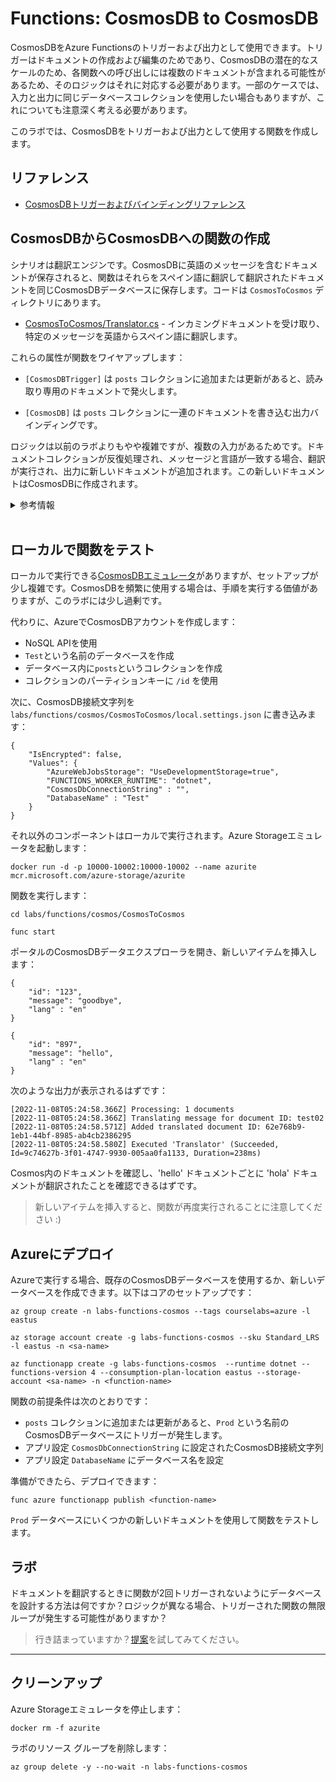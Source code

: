 # Functions: CosmosDB to CosmosDB

CosmosDBをAzure Functionsのトリガーおよび出力として使用できます。トリガーはドキュメントの作成および編集のためであり、CosmosDBの潜在的なスケールのため、各関数への呼び出しには複数のドキュメントが含まれる可能性があるため、そのロジックはそれに対応する必要があります。一部のケースでは、入力と出力に同じデータベースコレクションを使用したい場合もありますが、これについても注意深く考える必要があります。

このラボでは、CosmosDBをトリガーおよび出力として使用する関数を作成します。

## リファレンス

- [CosmosDBトリガーおよびバインディングリファレンス](https://learn.microsoft.com/en-us/azure/azure-functions/functions-bindings-cosmosdb-v2?tabs=in-process%2Cfunctionsv2&pivots=programming-language-csharp)

## CosmosDBからCosmosDBへの関数の作成

シナリオは翻訳エンジンです。CosmosDBに英語のメッセージを含むドキュメントが保存されると、関数はそれらをスペイン語に翻訳して翻訳されたドキュメントを同じCosmosDBデータベースに保存します。コードは `CosmosToCosmos` ディレクトリにあります。

- [CosmosToCosmos/Translator.cs](/labs/functions/cosmos/CosmosToCosmos/Translator.cs) - インカミングドキュメントを受け取り、特定のメッセージを英語からスペイン語に翻訳します。

これらの属性が関数をワイヤアップします：

- `[CosmosDBTrigger]` は `posts` コレクションに追加または更新があると、読み取り専用のドキュメントで発火します。

- `[CosmosDB]` は `posts` コレクションに一連のドキュメントを書き込む出力バインディングです。

ロジックは以前のラボよりもやや複雑ですが、複数の入力があるためです。ドキュメントコレクションが反復処理され、メッセージと言語が一致する場合、翻訳が実行され、出力に新しいドキュメントが追加されます。この新しいドキュメントはCosmosDBに作成されます。

<details>
  <summary>参考情報</summary>

以下は関数の作成方法です：



```
func init CosmosToCosmos --dotnet 

cd CosmosToCosmos

func new --name Translator --template "CosmosDBTrigger"

dotnet add package Microsoft.Azure.WebJobs.Extensions.CosmosDB --version 3.0.10
```


</details><br/>

## ローカルで関数をテスト

ローカルで実行できる[CosmosDBエミュレータ](https://learn.microsoft.com/en-us/azure/cosmos-db/local-emulator?tabs=ssl-netstd21)がありますが、セットアップが少し複雑です。CosmosDBを頻繁に使用する場合は、手順を実行する価値がありますが、このラボには少し過剰です。

代わりに、AzureでCosmosDBアカウントを作成します：

- NoSQL APIを使用
- `Test`という名前のデータベースを作成
- データベース内に`posts`というコレクションを作成
- コレクションのパーティションキーに `/id` を使用

次に、CosmosDB接続文字列を `labs/functions/cosmos/CosmosToCosmos/local.settings.json` に書き込みます：



```
{
    "IsEncrypted": false,
    "Values": {
        "AzureWebJobsStorage": "UseDevelopmentStorage=true",
        "FUNCTIONS_WORKER_RUNTIME": "dotnet",
        "CosmosDbConnectionString" : "",
        "DatabaseName" : "Test"
    }
}
```


それ以外のコンポーネントはローカルで実行されます。Azure Storageエミュレータを起動します：



```
docker run -d -p 10000-10002:10000-10002 --name azurite mcr.microsoft.com/azure-storage/azurite
```


関数を実行します：



```
cd labs/functions/cosmos/CosmosToCosmos

func start
```


ポータルのCosmosDBデータエクスプローラを開き、新しいアイテムを挿入します：



```
{
    "id": "123",
    "message": "goodbye",
    "lang" : "en"
}
```

```
{
    "id": "897",
    "message": "hello",
    "lang" : "en"
}
```


次のような出力が表示されるはずです：



```
[2022-11-08T05:24:58.366Z] Processing: 1 documents
[2022-11-08T05:24:58.366Z] Translating message for document ID: test02
[2022-11-08T05:24:58.571Z] Added translated document ID: 62e768b9-1eb1-44bf-8985-ab4cb2386295
[2022-11-08T05:24:58.580Z] Executed 'Translator' (Succeeded, Id=9c74627b-3f01-4747-9930-005aa0fa1133, Duration=238ms)
```


Cosmos内のドキュメントを確認し、'hello' ドキュメントごとに 'hola' ドキュメントが翻訳されたことを確認できるはずです。

> 新しいアイテムを挿入すると、関数が再度実行されることに注意してください :)

## Azureにデプロイ

Azureで実行する場合、既存のCosmosDBデータベースを使用するか、新しいデータベースを作成できます。以下はコアのセットアップです：



```
az group create -n labs-functions-cosmos --tags courselabs=azure -l eastus

az storage account create -g labs-functions-cosmos --sku Standard_LRS -l eastus -n <sa-name>

az functionapp create -g labs-functions-cosmos  --runtime dotnet --functions-version 4 --consumption-plan-location eastus --storage-account <sa-name> -n <function-name> 
```


関数の前提条件は次のとおりです：

- `posts` コレクションに追加または更新があると、`Prod` という名前のCosmosDBデータベースにトリガーが発生します。
- アプリ設定 `CosmosDbConnectionString` に設定されたCosmosDB接続文字列
- アプリ設定 `DatabaseName` にデータベース名を設定

準備ができたら、デプロイできます：



```
func azure functionapp publish <function-name>
```


`Prod` データベースにいくつかの新しいドキュメントを使用して関数をテストします。

## ラボ

ドキュメントを翻訳するときに関数が2回トリガーされないようにデータベースを設計する方法は何ですか？ロジックが異なる場合、トリガーされた関数の無限ループが発生する可能性がありますか？

> 行き詰まっていますか？[提案](suggestions_jp.md)を試してみてください。

---

## クリーンアップ

Azure Storageエミュレータを停止します：



```
docker rm -f azurite
```


ラボのリソース グループを削除します：



```
az group delete -y --no-wait -n labs-functions-cosmos
```
